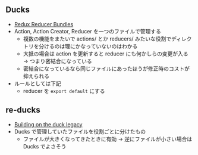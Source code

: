 ## Ducks
- [Redux Reducer Bundles](https://github.com/erikras/ducks-modular-redux)
- Action, Action Creator, Reducer を一つのファイルで管理する
  - 複数の機能をまたいで actions/ とか reducers/ みたいな役割でディレクトリを分けるのは理にかなっていないのはわかる
  - 大抵の場合は action を更新すると reducer にも何かしらの変更が入る → つまり密結合になっている
  - 密結合になっているなら同じファイルにあったほうが修正時のコストが抑えられる
- ルールとしては下記
  - reducer を `export default` にする

## re-ducks
- [Building on the duck legacy](https://github.com/alexnm/re-ducks)
- Ducks で管理していたファイルを役割ごとに分けたもの
  -  ファイルが大きくなってきたときに有効 → 逆にファイルが小さい場合は Ducks でよさそう
